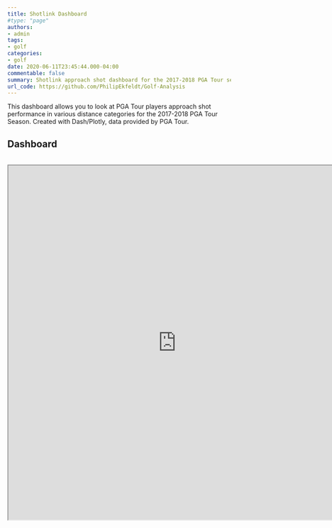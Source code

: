 ```yaml
---
title: Shotlink Dashboard
#type: "page"
authors:
- admin
tags:
- golf
categories:
- golf
date: 2020-06-11T23:45:44.000-04:00
commentable: false
summary: Shotlink approach shot dashboard for the 2017-2018 PGA Tour season
url_code: https://github.com/PhilipEkfeldt/Golf-Analysis
---
```


This dashboard allows you to look at PGA Tour players approach shot performance in various distance categories for the 2017-2018 PGA Tour Season. Created with Dash/Plotly, data provided by PGA Tour. 

## Dashboard
<br>
<iframe src="https://agile-falls-97193.herokuapp.com/" margin-left="-25%" style="background-color: #FFFFFF" height="800px" width="150%">